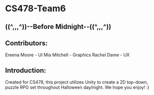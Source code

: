 # CS478-Team6

((^,,,^))--Before Midnight--((^,,,^))
---------------------------------------------

Contributors:
-------------

Ereena Moore - UI
Mia Mitchell - Graphics
Rachel Dame - UX

Introduction:
-------------

Created for CS478, this project utilizes Unity to create a 2D top-down, puzzle RPG set throughout Halloween day/night. We hope you enjoy! :)
